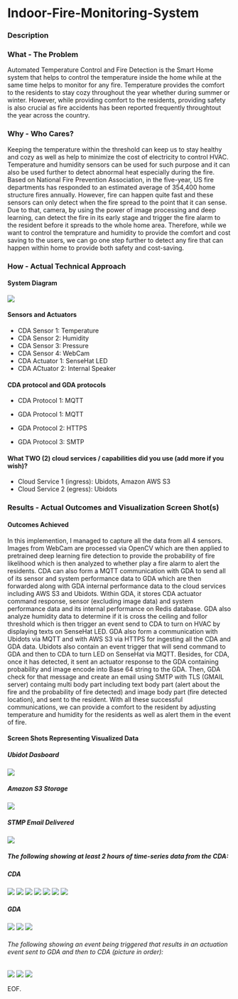 # Indoor-Fire-Monitoring-System

### Description

### What - The Problem 
Automated Temperature Control and Fire Detection is the Smart Home system that helps to control the temperature inside the home while at the same time helps to monitor for any fire. Temperature provides the comfort to the residents to stay cozy throughout the year whether during summer or winter. However, while providing comfort to the residents, providing safety is also crucial as fire accidents has been reported frequently throughtout the year across the country.


### Why - Who Cares? 
Keeping the temperature within the threshold can keep us to stay healthy and cozy as well as help to minimize the cost of electricity to control HVAC. Temperature and humidity sensors can be used for such purpose and it can also be used further to detect abnormal heat especially during the fire. Based on National Fire Prevention Association, in the five-year, US fire departments has responded to an estimated average of 354,400 home structure fires annually. However, fire can happen quite fast and these sensors can only detect when the fire spread to the point that it can sense. Due to that, camera, by using the power of image processing and deep learning, can detect the fire in its early stage and trigger the fire alarm to the resident before it spreads to the whole home area. Therefore, while we want to control the temprature and humidity to provide the comfort and cost saving to the users, we can go one step further to detect any fire that can happen within home to provide both safety and cost-saving.


### How - Actual Technical Approach

#### System Diagram
![](diagram/Project_Diagram.png)

#### Sensors and Actuators
- CDA Sensor 1: Temperature
- CDA Sensor 2: Humidity
- CDA Sensor 3: Pressure
- CDA Sensor 4: WebCam
- CDA Actuator 1: SenseHat LED
- CDA ACtuator 2: Internal Speaker 

#### CDA protocol and GDA protocols
- CDA Protocol 1: MQTT

- GDA Protocol 1: MQTT
- GDA Protocol 2: HTTPS
- GDA Protocol 3: SMTP
 
#### What TWO (2) cloud services / capabilities did you use (add more if you wish)?
- Cloud Service 1 (ingress): Ubidots, Amazon AWS S3
- Cloud Service 2 (egress): Ubidots
 
### Results - Actual Outcomes and Visualization Screen Shot(s)

#### Outcomes Achieved

In this implemention, I managed to capture all the data from all 4 sensors. Images from WebCam are processed via OpenCV which are then applied to pretrained deep learning fire detection to provide the probability of fire likelihood which is then analyzed to whether play a fire alarm to alert the residents. CDA can also form a MQTT communication with GDA to send all of its sensor and system performance data to GDA which are then forwarded along with GDA internal performance data to the cloud services including AWS S3 and Ubidots. Within GDA, it stores CDA actuator command response, sensor (excluding image data) and system performance data and its internal performance on Redis database. GDA also analyze humidity data to determine if it is cross the ceiling and follor threshold which is then trigger an event send to CDA to turn on HVAC by displaying texts on SenseHat LED. GDA also form a communication with Ubidots via MQTT and with AWS S3 via HTTPS for ingesting all the CDA and GDA data. Ubidots also contain an event trigger that will send command to GDA and then to CDA to turn LED on SenseHat via MQTT. Besides, for CDA, once it has detected, it sent an actuator response to the GDA containing probability and image encode into Base 64 string to the GDA. Then, GDA check for that message and create an email using SMTP with TLS (GMAIL server) containg multi body part including text body part (alert about the fire and the probability of fire detected) and image body part (fire detected location), and sent to the resident. With all these successful communications, we can provide a comfort to the resident by adjusting temperature and humidity for the residents as well as alert them in the event of fire. 

#### Screen Shots Representing Visualized Data
##### Ubidot Dasboard
![](diagram/Ubidots_Dashboard.png)
##### Amazon S3 Storage
![](diagram/S3Sample.png)
##### STMP Email Delivered
![](diagram/Email.png)

##### The following showing at least 2 hours of time-series data from the CDA:
##### CDA
![](diagram/1.png)
![](diagram/2.png)
![](diagram/3.png)
![](diagram/4.png)
![](diagram/5.png)
![](diagram/6.png)
![](diagram/7.png)
##### GDA
![](diagram/8.png)
![](diagram/9.png)
![](diagram/10.png)


###### The following showing an event being triggered that results in an actuation event sent to GDA and then to CDA (picture in order):
![](diagram/CLOUD_TO_GDA.png)
![](diagram/GDA_TO_CDA.png)
![](diagram/CDA_RECV.png)




EOF.
